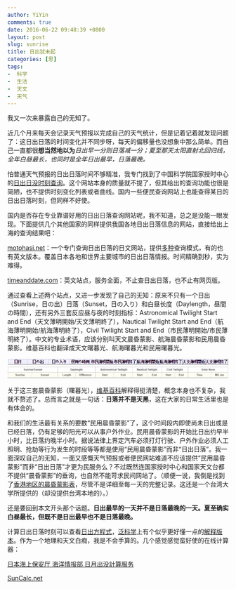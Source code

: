 ```yaml
---
author: YiYin
comments: true
date: 2016-06-22 09:48:39 +0800
layout: post
slug: sunrise
title: 日出犹未起
categories: [思]
tags:
-  科学
-  生活
-  天文
-  天气
---
```


我又一次来暴露自己的无知了。

近几个月来每天会记录天气预报以完成自己的天气统计，但是记着记着就发现问题了：这日出日落的时间变化并不同步呀，每天的偏移量也没想象中那么简单。而自己一直都很**想当然地以为***日出早一分则日落减一分；夏至那天太阳直射北回归线，全年白昼最长，也同时是全年日出最早，日落最晚。*

怕普通天气预报的日出日落时间不够精准，我专门找到了中国科学院国家授时中心的<a href="http://www.time.ac.cn/serve/sunriseset/" target="_blank">日出日没时刻查询</a>。这个网站本身的质量就不提了，但其给出的查询功能也很是简陋，也不提供时刻变化列表或者曲线。国内一些便民查询网站上也能查得某日的日出日落时刻，但同样不好使。

国内是否存在专业靠谱好用的日出日落查询网站呢，我不知道，总之是没能一眼发现。下面提供几个其他国家的同样提供我国各地日出日落信息的网站，直接给出上海的查询结果吧：

<a href="http://www.motohasi.net/SunriseSunset/WorldSun2.php?Date=2016-06-21&Lat=31.217499&Lng=121.475830&TimeZone=Asia/Shanghai&CityName=上海" target="_blank">motohasi.net</a>：一个专门查询日出日落的日文网站，提供<a href="http://www.motohasi.net/SunriseSunset/" target="_blank">多种</a>查询模式，有的也有英文版本。覆盖日本各地和世界主要城市的日出日落情报。时间精确到秒，实为难得。

<a href="http://www.timeanddate.com/sun/china/shanghai" target="_blank">timeanddate.com</a>：英文站点，服务全面，不止查日出日落，也不止有网页版。

通过查看上述两个站点，又进一步发现了自己的无知：原来不只有一个日出（Sunrise，日の出）日落（Sunset，日の入り）和白昼长度（Daylength，昼間の時間），还有另外三套反应昼与夜的时刻指标：Astronomical Twilight Start and End（天文薄明開始/天文薄明終了），Nautical Twilight Start and End（航海薄明開始/航海薄明終了），Civil Twilight Start and End（市民薄明開始/市民薄明終了）。中文的专业术语，应该分别叫天文晨昏蒙影、航海晨昏蒙影和民用晨昏蒙影。维基百科也翻译成天文曙暮光、航海曙暮光和民用曙暮光。

<img src="/public/images/motohasi.jpg" alt="">
<img src="/public/images/timeanddate.jpg" alt="">

关于这三套晨昏蒙影（曙暮光），<a href="https://zh.wikipedia.org/zh-hant/曙暮光" target="_blank">维基百科</a>解释得挺清楚，概念本身也不复杂，我就不赘述了。总而言之就是一句话：**日落并不是天黑**，这在大家的日常生活里也是有体会的。

和我们的生活最有关系的要数“民用晨昏蒙影”了，这个时间段内即使尚未日出或是已经日落，仍有足够的阳光可以从事户外作业。民用晨昏蒙影的开始比日出约早半小时，比日落约晚半小时。据说法律上界定汽车必须打灯行驶、户外作业必须人工照明、抢劫等行为发生的时段等等都是使用“民用晨昏蒙影”而非“日出日落”。我一面深叹自己的无知，一面又感慨天气预报或者便民网站难道不应该提供“民用晨昏蒙影”而非“日出日落”才更为民服务么？不过既然连国家授时中心和国家天文台都不提供“晨昏蒙影”的垂询，也自然不能苛求民间网站了。（顺便一说，我倒是找到了<a href="http://people.chu.edu.tw/~t09403006/information(3).htm" target="_blank">香港地区的晨昏蒙影表</a>，尽管不是详细至每一天的完整记录。这还是一个台湾大学所提供的（却没提供台湾本地的）。）

还是要回到本文开头那个话题。**日出最早的一天并不是日落最晚的一天。夏至确实白昼最长，但既不是日出最早也不是日落最晚。**

计算日出日落时刻可以查看<a href="https://en.wikipedia.org/wiki/Sunrise_equation" target="_blank">日出方程式</a>，<a href="http://pansci.asia" target="_blank">泛科学</a>上有个似乎更好懂一点的<a href="http://pansci.asia/archives/10940" target="_blank">解释版本</a>。作为一个地理和天文白痴，我是不会手算的。几个感觉感觉蛮好使的在线计算器：

<a href="http://www1.kaiho.mlit.go.jp/KOHO/automail/sun_form3.html" target="_blank">日本海上保安厅 海洋情报部 日月出没計算服务</a>

<a href="http://suncalc.net" target="_blank">SunCalc.net</a>



